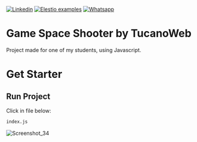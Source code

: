 [![Linkedin](https://img.shields.io/static/v1.svg?logo=linkedin&color=f78A38&labelColor=083468&logoColor=ffffff&style=for-the-badge&label=Linkedin&message=Public)](https://www.linkedin.com/in/eric-ricielle-2aa1ba237/) [![Elestio examples](https://img.shields.io/static/v1.svg?logo=github&color=f78A38&labelColor=083468&logoColor=ffffff&style=for-the-badge&label=github&message=open%20source)](https://github.com/TucanoWeb) [![Whatsapp](https://img.shields.io/static/v1.svg?logo=whatsapp&color=f78A38&labelColor=083468&logoColor=ffffff&style=for-the-badge&label=Whatsapp&message=Tirar%20Dúvidas)](https://api.whatsapp.com/send?phone=5531992936042)

# Game Space Shooter  by TucanoWeb

Project made for one of my students, using Javascript.



# Get Starter



## Run Project

Click in file below:

```bash
index.js
```



![Screenshot_34](D:\BootCamp\Helping\space-shooter-ajuda\assets\imgs\Screenshot_34.png)
